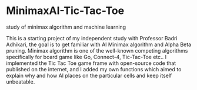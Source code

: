 # MinimaxAI-Tic-Tac-Toe
study of minimax algorithm and machine learning

This is a starting project of my independent study with Professor Badri Adhikari, the goal is to get familiar with AI Minimax algorithm and Alpha Beta pruning. 
Minimax algorithm is one of the well-known competing algorithms specifically for board game like Go, Connect-4, Tic-Tac-Toe etc.. I implemented the Tic Tac Toe 
game frame with open-source code that published on the internet, and I added my own functions which aimed to explain why and how AI places on the particular 
cells and keep itself unbeatable.
